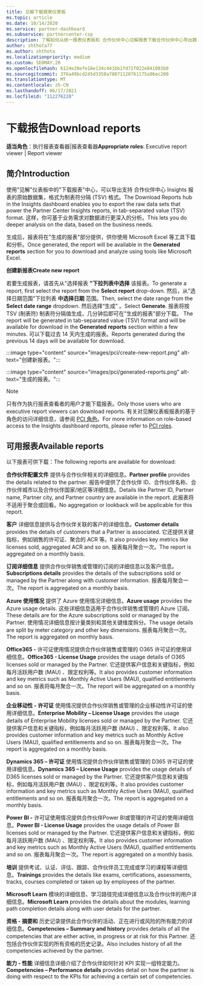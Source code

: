 ```yaml
---
title: 见解下载报表仪表板
ms.topic: article
ms.date: 10/14/2020
ms.service: partner-dashboard
ms.subservice: partnercenter-csp
description: 了解如何从统一报表仪表板和 合作伙伴中心见解报表下载合作伙伴中心导出数据。
author: shthota77
ms.author: shthota
ms.localizationpriority: medium
ms.custom: SEOMAY.20
ms.openlocfilehash: 6124e20efe16e134c441bb1fd72f022e841083b0
ms.sourcegitcommit: 376a49bcd245d3358a78871128761175a96ec200
ms.translationtype: MT
ms.contentlocale: zh-CN
ms.lasthandoff: 06/17/2021
ms.locfileid: "112276228"
---
```

# <a name="download-reports"></a><span data-ttu-id="048a6-103">下载报告</span><span class="sxs-lookup"><span data-stu-id="048a6-103">Download reports</span></span>

<span data-ttu-id="048a6-104">**适当角色**：执行报表查看器|报表查看器</span><span class="sxs-lookup"><span data-stu-id="048a6-104">**Appropriate roles**: Executive report viewer | Report viewer</span></span>

## <a name="introduction"></a><span data-ttu-id="048a6-105">简介</span><span class="sxs-lookup"><span data-stu-id="048a6-105">Introduction</span></span>

<span data-ttu-id="048a6-106">使用"见解"仪表板中的"下载报表"中心，可以导出支持 合作伙伴中心 Insights 报表的原始数据集，格式为制表符分隔 (TSV) 格式。</span><span class="sxs-lookup"><span data-stu-id="048a6-106">The Download Reports hub in the Insights dashboard enables you to export the raw data sets that power the Partner Center Insights reports, in tab-separated value (TSV) format.</span></span> <span data-ttu-id="048a6-107">这样，你可基于业务需求对数据进行更深入的分析。</span><span class="sxs-lookup"><span data-stu-id="048a6-107">This lets you do deeper analysis on the data, based on the business needs.</span></span>

<span data-ttu-id="048a6-108">生成后，报表将在"生成的报表"部分提供，供你使用 Microsoft Excel 等工具下载和分析。</span><span class="sxs-lookup"><span data-stu-id="048a6-108">Once generated, the report  will be available in the **Generated reports** section for you to download and analyze using tools like Microsoft Excel.</span></span>

<span data-ttu-id="048a6-109">**创建新报表**</span><span class="sxs-lookup"><span data-stu-id="048a6-109">**Create new report**</span></span>

<span data-ttu-id="048a6-110">若要生成报表，请首先从"选择报表 **"下拉列表中选择** 该报表。</span><span class="sxs-lookup"><span data-stu-id="048a6-110">To generate a report, first select the report from the **Select report** drop-down.</span></span> <span data-ttu-id="048a6-111">然后，从"选择日期范围"下拉列表 **中选择日期** 范围。</span><span class="sxs-lookup"><span data-stu-id="048a6-111">Then, select the date range from the **Select date range** dropdown.</span></span> <span data-ttu-id="048a6-112">然后选择“生成”  。</span><span class="sxs-lookup"><span data-stu-id="048a6-112">Select **Generate**.</span></span> <span data-ttu-id="048a6-113">报表将按 TSV (制表符) 制表符分隔值生成，几分钟后即可在"生成的报表"部分下载。 </span><span class="sxs-lookup"><span data-stu-id="048a6-113">The report will be generated in tab-separated value (TSV) format and will be available for download in the **Generated reports** section within a few minutes.</span></span> <span data-ttu-id="048a6-114">可以下载过去 14 天内生成的报表。</span><span class="sxs-lookup"><span data-stu-id="048a6-114">Reports generated during the previous 14 days will be available for download.</span></span>

:::image type="content" source="images/pci/create-new-report.png" alt-text="创建新报表。":::

:::image type="content" source="images/pci/generated-reports.png" alt-text="生成的报表。":::

>[!NOTE] 
><span data-ttu-id="048a6-117">只有作为执行报表查看者的用户才能下载报表。</span><span class="sxs-lookup"><span data-stu-id="048a6-117">Only those users who are executive report viewers can download reports.</span></span> <span data-ttu-id="048a6-118">有关对见解仪表板报表的基于角色的访问详细信息，请参阅 [PCI 角色](pci-roles.md)。</span><span class="sxs-lookup"><span data-stu-id="048a6-118">For more information on role-based access to the Insights dashboard reports, please refer to [PCI roles](pci-roles.md).</span></span> 

## <a name="available-reports"></a><span data-ttu-id="048a6-119">可用报表</span><span class="sxs-lookup"><span data-stu-id="048a6-119">Available reports</span></span>

<span data-ttu-id="048a6-120">以下报表可供下载：</span><span class="sxs-lookup"><span data-stu-id="048a6-120">The following reports are available for download:</span></span>

<span data-ttu-id="048a6-121">**合作伙伴配置文件** 提供与合作伙伴相关的详细信息。</span><span class="sxs-lookup"><span data-stu-id="048a6-121">**Partner profile** provides the details related to the partner.</span></span> <span data-ttu-id="048a6-122">报告中提供了合作伙伴 ID、合作伙伴名称、合作伙伴城市以及合作伙伴国家/地区等详细信息。</span><span class="sxs-lookup"><span data-stu-id="048a6-122">Details like Partner ID, Partner name, Partner city, and Partner country are available in the report.</span></span> <span data-ttu-id="048a6-123">此报表将不适用于聚合或回看。</span><span class="sxs-lookup"><span data-stu-id="048a6-123">No aggregation or lookback will be applicable for this report.</span></span>

<span data-ttu-id="048a6-124">**客户** 详细信息提供与合作伙伴关联的客户的详细信息。</span><span class="sxs-lookup"><span data-stu-id="048a6-124">**Customer details** provides the details of customers that a Partner is associated.</span></span> <span data-ttu-id="048a6-125">它还提供关键指标，例如销售的许可证、聚合的 ACR 等。</span><span class="sxs-lookup"><span data-stu-id="048a6-125">It also provides key metrics like licenses sold, aggregated ACR and so on.</span></span> <span data-ttu-id="048a6-126">报表每月聚合一次。</span><span class="sxs-lookup"><span data-stu-id="048a6-126">The report is aggregated on a monthly basis.</span></span>

<span data-ttu-id="048a6-127">**订阅详细信息** 提供合作伙伴销售或管理的订阅的详细信息以及客户信息。</span><span class="sxs-lookup"><span data-stu-id="048a6-127">**Subscriptions details** provides the details of the subscriptions sold or managed by the Partner along with customer information.</span></span> <span data-ttu-id="048a6-128">报表每月聚合一次。</span><span class="sxs-lookup"><span data-stu-id="048a6-128">The report is aggregated on a monthly basis.</span></span>

<span data-ttu-id="048a6-129">**Azure 使用情况** 提供了 Azure 使用情况详细信息。</span><span class="sxs-lookup"><span data-stu-id="048a6-129">**Azure usage** provides the Azure usage details.</span></span> <span data-ttu-id="048a6-130">这些详细信息适用于合作伙伴销售或管理的 Azure 订阅。</span><span class="sxs-lookup"><span data-stu-id="048a6-130">These details are for the Azure subscriptions sold or managed by the Partner.</span></span> <span data-ttu-id="048a6-131">使用情况详细信息按计量类别和其他关键维度拆分。</span><span class="sxs-lookup"><span data-stu-id="048a6-131">The usage details are split by meter category and other key dimensions.</span></span> <span data-ttu-id="048a6-132">报表每月聚合一次。</span><span class="sxs-lookup"><span data-stu-id="048a6-132">The report is aggregated on monthly basis.</span></span>

<span data-ttu-id="048a6-133">**Office365 -** 许可证使用情况提供合作伙伴销售或管理的 O365 许可证的使用详细信息。</span><span class="sxs-lookup"><span data-stu-id="048a6-133">**Office365 - License Usage** provides the usage details of O365 licenses sold or managed by the Partner.</span></span> <span data-ttu-id="048a6-134">它还提供客户信息和关键指标，例如每月活跃用户数 (MAU) 、限定权利等。</span><span class="sxs-lookup"><span data-stu-id="048a6-134">It also provides customer information and key metrics such as Monthly Active Users (MAU), qualified entitlements and so on.</span></span> <span data-ttu-id="048a6-135">报表将每月聚合一次。</span><span class="sxs-lookup"><span data-stu-id="048a6-135">The report will be aggregated on a monthly basis.</span></span>

<span data-ttu-id="048a6-136">**企业移动性 - 许可证**  使用情况提供合作伙伴销售或管理的企业移动性许可证的使用详细信息。</span><span class="sxs-lookup"><span data-stu-id="048a6-136">**Enterprise Mobility – License Usage**  provides the usage details of Enterprise Mobility licenses sold or managed by the Partner.</span></span> <span data-ttu-id="048a6-137">它还提供客户信息和关键指标，例如每月活跃用户数 (MAU) 、限定权利等。</span><span class="sxs-lookup"><span data-stu-id="048a6-137">It also provides customer information and key metrics such as Monthly Active Users (MAU), qualified entitlements and so on.</span></span> <span data-ttu-id="048a6-138">报表每月聚合一次。</span><span class="sxs-lookup"><span data-stu-id="048a6-138">The report is aggregated on a monthly basis.</span></span>

<span data-ttu-id="048a6-139">**Dynamics 365 – 许可证** 使用情况提供合作伙伴销售或管理的 D365 许可证的使用详细信息。</span><span class="sxs-lookup"><span data-stu-id="048a6-139">**Dynamics 365 – License Usage** provides the usage details of D365 licenses sold or managed by the Partner.</span></span> <span data-ttu-id="048a6-140">它还提供客户信息和关键指标，例如每月活跃用户数 (MAU) 、限定权利等。</span><span class="sxs-lookup"><span data-stu-id="048a6-140">It also provides customer information and key metrics such as Monthly Active Users (MAU), qualified entitlements and so on.</span></span> <span data-ttu-id="048a6-141">报表每月聚合一次。</span><span class="sxs-lookup"><span data-stu-id="048a6-141">The report is aggregated on a monthly basis.</span></span>

<span data-ttu-id="048a6-142">**Power BI -** 许可证使用情况提供合作伙伴Power BI或管理的许可证的使用详细信息。</span><span class="sxs-lookup"><span data-stu-id="048a6-142">**Power BI - License Usage** provides the usage details of Power BI licenses sold or managed by the Partner.</span></span> <span data-ttu-id="048a6-143">它还提供客户信息和关键指标，例如每月活跃用户数 (MAU) 、限定权利等。</span><span class="sxs-lookup"><span data-stu-id="048a6-143">It also provides customer information and key metrics such as Monthly Active Users (MAU), qualified entitlements and so on.</span></span> <span data-ttu-id="048a6-144">报表每月聚合一次。</span><span class="sxs-lookup"><span data-stu-id="048a6-144">The report is aggregated on a monthly basis.</span></span>

<span data-ttu-id="048a6-145">**培训** 提供考试、认证、评估、跟踪、合作伙伴员工完成或学习的课程等详细信息。</span><span class="sxs-lookup"><span data-stu-id="048a6-145">**Trainings** provides the details like exams, certifications, assessments, tracks, courses completed or taken up by employees of the partner.</span></span>

<span data-ttu-id="048a6-146">**Microsoft Learn** 模块的详细信息、学习路径完成详细信息以及合作伙伴的用户详细信息。</span><span class="sxs-lookup"><span data-stu-id="048a6-146">**Microsoft Learn** provides the details about the modules, learning path completion details along with user details for the partner.</span></span>

<span data-ttu-id="048a6-147">**资格 - 摘要和** 历史记录提供此合作伙伴的活动、正在进行或风险的所有能力的详细信息。</span><span class="sxs-lookup"><span data-stu-id="048a6-147">**Competencies – Summary and history** provides details of all the competencies that are either active, in progress or at risk for this Partner.</span></span> <span data-ttu-id="048a6-148">还包括合作伙伴实现的所有资格的历史记录。</span><span class="sxs-lookup"><span data-stu-id="048a6-148">Also includes history of all the competencies achieved by the partner.</span></span>

<span data-ttu-id="048a6-149">**能力 - 性能** 详细信息详细介绍了合作伙伴如何针对 KPI 实现一组特定能力。</span><span class="sxs-lookup"><span data-stu-id="048a6-149">**Competencies – Performance details** provides detail on how the partner is doing with respect to the KPIs for achieving a certain set of competencies.</span></span>

